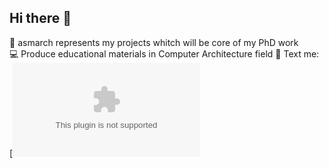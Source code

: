 ## Hi there 👋
🚀 asmarch represents my projects whitch will be core of my PhD work    
💻 Produce educational materials in Computer Architecture field
📧 Text me: [!["GMail"](mailto:vrstanchev@gmail.com)

